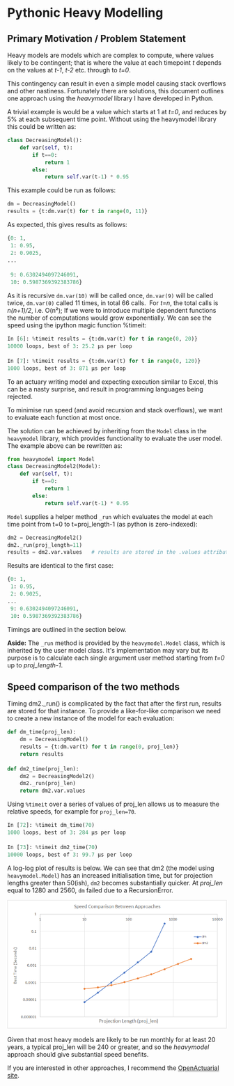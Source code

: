 # Pythonic Heavy Modelling

## Primary Motivation / Problem Statement

Heavy models are models which are complex to compute, where values likely to be contingent; that is where the value at each timepoint *t* depends on the values at *t-1*, *t-2* etc. through to *t=0*.

This contingency can result in even a simple model causing stack overflows and other nastiness.  Fortunately there are solutions, this document outlines one approach using the *heavymodel* library I have developed in Python.

A trivial example is would be a value which starts at 1 at *t=0*, and reduces by 5% at each subsequent time point.  Without using the heavymodel library this could be written as:

```python
class DecreasingModel():
    def var(self, t):
        if t==0:
            return 1
        else:
            return self.var(t-1) * 0.95
```

This example could be run as follows:

```python
dm = DecreasingModel()
results = {t:dm.var(t) for t in range(0, 11)}
```

As expected, this gives results as follows:

```python
{0: 1,
 1: 0.95,
 2: 0.9025,
...

 9: 0.6302494097246091,
 10: 0.5987369392383786}
```

As it is recursive `dm.var(10)` will be called once, `dm.var(9)` will be called twice, `dm.var(0)` called 11 times, in total 66 calls.&nbsp; For *t=n*, the total calls is *n(n+1)/2*, i.e. O(n²);  If we were to introduce multiple dependent functions the number of computations would grow exponentially.
We can see the speed using the ipython magic function %timeit:

```python
In [6]: %timeit results = {t:dm.var(t) for t in range(0, 20)}
10000 loops, best of 3: 25.2 µs per loop

In [7]: %timeit results = {t:dm.var(t) for t in range(0, 120)}
1000 loops, best of 3: 871 µs per loop
```


To an actuary writing model and expecting execution similar to Excel, this can be a nasty surprise, and result in programming languages being rejected.



To minimise run speed (and avoid recursion and stack overflows), we want to evaluate each function at most once.



The solution can be achieved by inheriting from the `Model` class in the `heavymodel` library, which provides functionality to evaluate the user model.  The example above can be rewritten as:


```python
from heavymodel import Model
class DecreasingModel2(Model):
    def var(self, t):
        if t==0:
            return 1
        else:
            return self.var(t-1) * 0.95
```


`Model` supplies a helper method `_run` which evaluates the model at each time point from t=0 to t=proj_length-1 (as python is zero-indexed):


```python
dm2 = DecreasingModel2()
dm2._run(proj_length=11)
results = dm2.var.values   # results are stored in the .values attribute
```

Results are identical to the first case:


```python
{0: 1,
 1: 0.95,
 2: 0.9025,
...
 9: 0.6302494097246091,
 10: 0.5987369392383786}
```

Timings are outlined in the section below.


**Aside:** The `_run` method is provided by the `heavymodel.Model` class, which is inherited by the user model class.  It's implementation may vary but its purpose is to calculate each single argument user method starting from *t=0* up to *proj_length-1*.


## Speed comparison of the two methods

Timing dm2._run() is complicated by the fact that after the first run, results are stored for that instance.  To provide a like-for-like comparison we need to create a new instance of the model for each evaluation:


```python
def dm_time(proj_len):
    dm = DecreasingModel()
    results = {t:dm.var(t) for t in range(0, proj_len)}
    return results

def dm2_time(proj_len):
    dm2 = DecreasingModel2()
    dm2._run(proj_len)
    return dm2.var.values
```

Using `%timeit` over a series of values of proj_len allows us to measure the relative speeds, for example for `proj_len=70`.

```python
In [72]: %timeit dm_time(70)
1000 loops, best of 3: 284 µs per loop

In [73]: %timeit dm2_time(70)
10000 loops, best of 3: 99.7 µs per loop
```

A log-log plot of results is below.  We can see that dm2 (the model using `heavymodel.Model`) has an increased initialisation time, but for projection lengths greater than 50(ish), `dm2` becomes substantially quicker.  At *proj_len* equal to 1280 and 2560, `dm` failed due to a RecursionError.


![speed comparison plot](img/speed_comparison1.png "Speed Comparison Plot")

Given that most heavy models are likely to be run monthly for at least 20 years, a typical proj_len will be 240 or greater, and so the *heavymodel* approach should give substantial speed benefits.

If you are interested in other approaches, I recommend the [OpenActuarial site](https://open-actuarial.readthedocs.io/en/latest/index.html).
